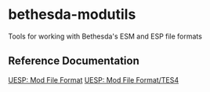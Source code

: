 # bethesda-modutils

Tools for working with Bethesda's ESM and ESP file formats

## Reference Documentation

[UESP: Mod File Format](https://en.uesp.net/wiki/Skyrim_Mod:Mod_File_Format)
[UESP: Mod File Format/TES4](https://en.uesp.net/wiki/Skyrim_Mod:Mod_File_Format/TES4)
